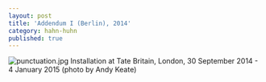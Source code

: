 ```yaml
---
layout: post
title: 'Addendum I (Berlin), 2014'
category: hahn-huhn
published: true
---
```


![punctuation.jpg]({{site.baseurl}}/assets/img/2014_Addendum_I_Berlin_02.jpg)
Installation at Tate Britain, London, 30 September 2014 - 4 January 2015 (photo by Andy Keate)
